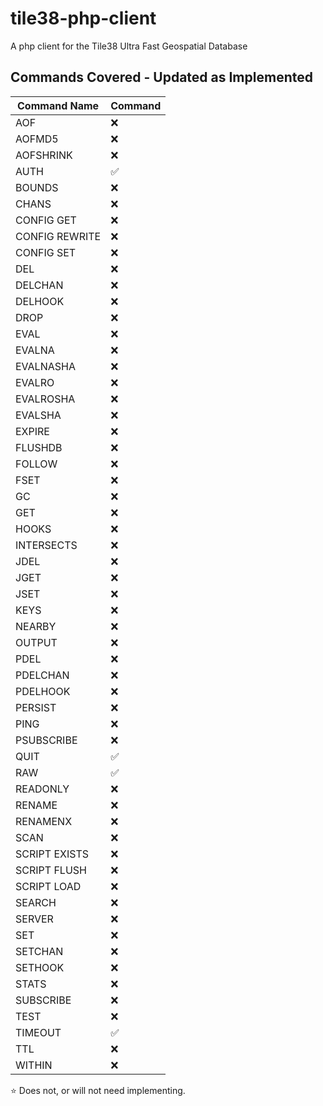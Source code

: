 # tile38-php-client
A php client for the Tile38 Ultra Fast Geospatial Database

## Commands Covered - Updated as Implemented

| Command Name   | Command |
|----------------|------|
| AOF            | ❌    |
| AOFMD5         | ❌    |
| AOFSHRINK      | ❌    |
| AUTH           | ✅    |
| BOUNDS         | ❌    |
| CHANS          | ❌    |
| CONFIG GET     | ❌    |
| CONFIG REWRITE | ❌    |
| CONFIG SET     | ❌    |
| DEL            | ❌    |
| DELCHAN        | ❌    |
| DELHOOK        | ❌    |
| DROP           | ❌    |
| EVAL           | ❌    |
| EVALNA         | ❌    |
| EVALNASHA      | ❌    |
| EVALRO         | ❌    |
| EVALROSHA      | ❌    |
| EVALSHA        | ❌    |
| EXPIRE         | ❌    |
| FLUSHDB        | ❌    |
| FOLLOW         | ❌    |
| FSET           | ❌    |
| GC             | ❌    |
| GET            | ❌    |
| HOOKS          | ❌    |
| INTERSECTS     | ❌    |
| JDEL           | ❌    |
| JGET           | ❌    |
| JSET           | ❌    |
| KEYS           | ❌    |
| NEARBY         | ❌    |
| OUTPUT         | ❌    |
| PDEL           | ❌    |
| PDELCHAN       | ❌    |
| PDELHOOK       | ❌    |
| PERSIST        | ❌    |
| PING           | ❌    |
| PSUBSCRIBE     | ❌    |
| QUIT           | ✅    |
| RAW            | ✅    |
| READONLY       | ❌    |
| RENAME         | ❌    |
| RENAMENX       | ❌    |
| SCAN           | ❌    |
| SCRIPT EXISTS  | ❌    |
| SCRIPT FLUSH   | ❌    |
| SCRIPT LOAD    | ❌    |
| SEARCH         | ❌    |
| SERVER         | ❌    |
| SET            | ❌    |
| SETCHAN        | ❌    |
| SETHOOK        | ❌    |
| STATS          | ❌    |
| SUBSCRIBE      | ❌    |
| TEST           | ❌    |
| TIMEOUT        | ✅    |
| TTL            | ❌    |
| WITHIN         | ❌    |

⭐ Does not, or will not need implementing.
